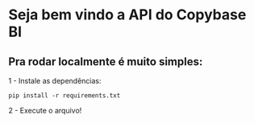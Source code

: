 # Seja bem vindo a API do Copybase BI

## Pra rodar localmente é muito simples:

1 - Instale as dependências:
```
pip install -r requirements.txt
```

2 - Execute o arquivo!
